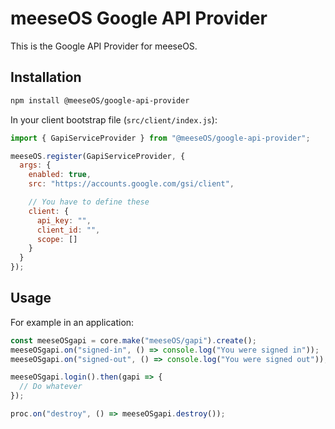 # meeseOS Google API Provider

This is the Google API Provider for meeseOS.

## Installation

```bash
npm install @meeseOS/google-api-provider
```

In your client bootstrap file (`src/client/index.js`):

```javascript
import { GapiServiceProvider } from "@meeseOS/google-api-provider";

meeseOS.register(GapiServiceProvider, {
  args: {
    enabled: true,
    src: "https://accounts.google.com/gsi/client",

    // You have to define these
    client: {
      api_key: "",
      client_id: "",
      scope: []
    }
  }
});
```

## Usage

For example in an application:

```javascript
const meeseOSgapi = core.make("meeseOS/gapi").create();
meeseOSgapi.on("signed-in", () => console.log("You were signed in"));
meeseOSgapi.on("signed-out", () => console.log("You were signed out"));

meeseOSgapi.login().then(gapi => {
  // Do whatever
});

proc.on("destroy", () => meeseOSgapi.destroy());
```
